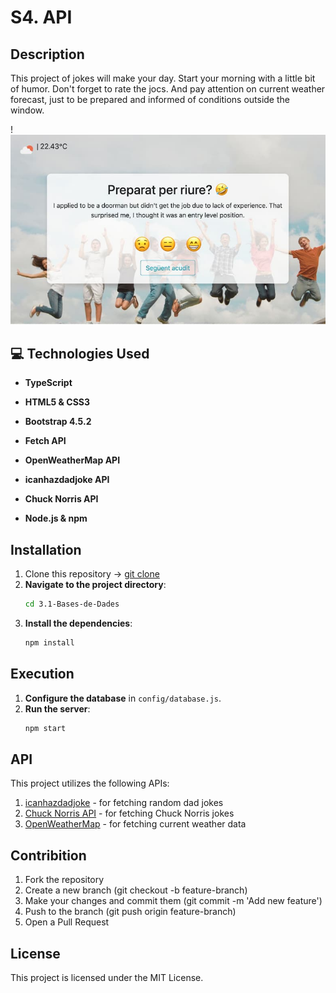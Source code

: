 # S4. API

## Description

This project of jokes will make your day. Start your morning with a little bit of humor. Don't forget to rate the jocs. And pay attention on current weather forecast, just to be prepared and informed of conditions outside the window.

!![Screenshot](img/screenshot.jpg)

## 💻 Technologies Used


- **TypeScript**  

- **HTML5 & CSS3**  

- **Bootstrap 4.5.2**  
 
- **Fetch API**  

- **OpenWeatherMap API**  

- **icanhazdadjoke API**  

- **Chuck Norris API** 

- **Node.js & npm**  

## Installation

1. Clone this repository -> [git clone](https://github.com/Aleksei-Che/S4.API)
2. **Navigate to the project directory**:
    ```bash
    cd 3.1-Bases-de-Dades
    ```
3. **Install the dependencies**:
    ```bash
    npm install
    ```

## Execution

1. **Configure the database** in `config/database.js`.
2. **Run the server**:
    ```bash
    npm start
    ```
## API

This project utilizes the following APIs:

1. [icanhazdadjoke](https://icanhazdadjoke.com/api) - for fetching random dad jokes
2. [Chuck Norris API](https://api.chucknorris.io/) - for fetching Chuck Norris jokes
4. [OpenWeatherMap](https://openweathermap.org/api) - for fetching current weather data

## Contribition

1. Fork the repository
2. Create a new branch (git checkout -b feature-branch)
3. Make your changes and commit them (git commit -m 'Add new feature')
4. Push to the branch (git push origin feature-branch)
5. Open a Pull Request

## License

This project is licensed under the MIT License.


